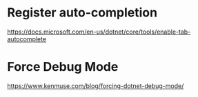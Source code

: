 # Register auto-completion
https://docs.microsoft.com/en-us/dotnet/core/tools/enable-tab-autocomplete

# Force Debug Mode
https://www.kenmuse.com/blog/forcing-dotnet-debug-mode/
